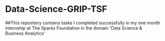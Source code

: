 # Data-Science-GRIP-TSF

##This repository contains tasks I completed successfully in my one month internship at The Sparks Foundation in the domain 'Data Science & Business Analytics'
